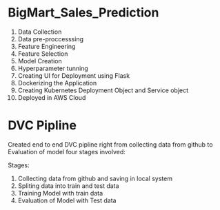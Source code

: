 # BigMart_Sales_Prediction

1. Data Collection
2. Data pre-proccesssing
3. Feature Engineering
4. Feature Selection
5. Model Creation
6. Hyperparameter tunning
7. Creating UI for Deployment using Flask
8. Dockerizing the Application
9. Creating Kubernetes Deployment Object and Service object
10. Deployed in AWS Cloud

# DVC Pipline
Created end to end DVC pipline right from collecting data from github to Evaluation of model
four stages involved:

Stages:
1. Collecting data from github and saving in local system
2. Spliting data into train and test data
3. Training Model with train data
4. Evaluation of Model with Test data
